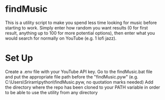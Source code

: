# findMusic
 This is a utility script to make you spend less time looking for music before starting to work. Simply enter how random you want results (0 for first result, anything up to 100 for more potential options), then enter what you would search for normally on YouTube (e.g. 1 lofi jazz).

# Set Up
 Create a .env file with your YouTube API key.
 Go to the findMusic.bat file and put the appropriate file path before the "findMusic.pyw" (e.g. C:\Users\Sriram\python\findMusic.pyw, no quotation marks needed)
 Add the directory where the repo has been cloned to your PATH variable in order to be able to use the utility from any directory
